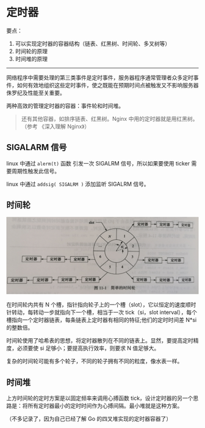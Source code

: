 # 定时器

要点：
1. 可以实现定时器的容器结构（链表、红黑树、时间轮、多叉树等）
2. 时间轮的原理
3. 时间堆的原理

---

网络程序中需要处理的第三类事件是定时事件，服务器程序通常管理者众多定时事件，如何有效地组织这些定时事件，使之既能在预期时间点被触发又不影响服务器侏罗纪及性能至关重要。

两种高效的管理定时器的容器：事件轮和时间堆。

> 还有其他容器，如排序链表、红黑树。Nginx 中用的定时器就是用红黑树。（参考 《深入理解 Nginx》）

## SIGALARM 信号

linux 中通过 `alerm(t)` 函数 引发一次 SIGALRM 信号，所以如果要使用 ticker 需要周期性触发此信号。

linux 中通过 `addsig( SIGALRM )` 添加监听 SIGALRM 信号。

## 时间轮

![一个简易的时间轮](./assets/time_cycle.jpg)

在时间轮内共有 N 个槽，指针指向轮子上的一个槽（slot），它以恒定的速度顺时针转动，每转动一步就指向下一个槽，相当于一次 tick（si，slot interval），每个槽指向一个定时器链表，每条链表上定时器有相同的特征;他们的定时时间差 N*si 的整数倍。

时间轮使用了哈希表的思想，将定时器散列在不同的链表上。显然，要提高定时精度，必须要使 si 足够小；要提高执行效率，则要求 N 值足够大。

复杂的时间轮可能有多个轮子，不同的轮子拥有不同的粒度，像水表一样。

## 时间堆

上方时间轮的定时方案是以固定频率来调用心搏函数 tick，设计定时器的另一个思路是：将所有定时器最小的定时时间作为心搏间隔。最小堆就是这种方案。

（不多记录了，因为自己已经了解 Go 的四叉堆实现的定时器容器了）